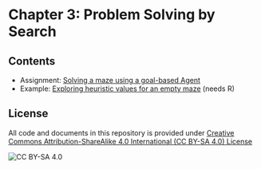 <!-- #region -->
# Chapter 3: Problem Solving by Search

## Contents

* Assignment: [Solving a maze using a goal-based Agent](https://nbviewer.jupyter.org/github/mhahsler/CS7320-AI/blob/master/Search/Maze.ipynb)
* Example: [Exploring heuristic values for an empty maze](https://nbviewer.jupyter.org/github/mhahsler/CS7320-AI/blob/master/Search/Explore_heuristics.ipynb) (needs R)



## License
All code and documents in this repository is provided under [Creative Commons Attribution-ShareAlike 4.0 International (CC BY-SA 4.0) License](https://creativecommons.org/licenses/by-sa/4.0/)

![CC BY-SA 4.0](https://licensebuttons.net/l/by-sa/3.0/88x31.png)
<!-- #endregion -->

```python

```
